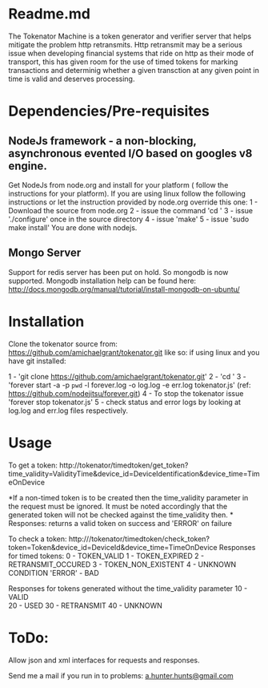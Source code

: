 Readme.md
==============================================
The Tokenator Machine is a token generator and verifier server that helps mitigate the problem 
http retransmits. Http retransmit may be a serious issue when developing financial systems that 
ride on http as their mode of transport, this has given room for the use of timed tokens for marking 
transactions and determinig whether a given transction at any given point in time is valid and deserves processing.

Dependencies/Pre-requisites
===========================
NodeJs framework - a non-blocking, asynchronous evented I/O based on googles v8 engine.
----------------
Get NodeJs from node.org and install for your platform ( follow the instructions for your platform).
If you are using linux follow the following instructions or let the instruction provided by node.org override this one:
1 - Download the source from node.org
2 - issue the command 'cd <downloaded-source-directory>'
3 - issue './configure' once in the source directory
4 - issue 'make'
5 - issue 'sudo make install'
You are done with nodejs.
				  

<!-- Redis Server - a blazing fast key value pair database;
------------
The process for installing Redis is pretty much the same as nodejs:
Issue this commands at the command prompt:

$ wget http://redis.googlecode.com/files/redis-2.4.17.tar.gz
$ tar xzf redis-2.4.17.tar.gz
$ cd redis-2.4.17
$ make

To start Redis server:
$ src/redis-server

ref: http://redis.io/download -->

Mongo Server
------------
Support for redis server has been put on hold.
So mongodb is now supported.
Mongodb installation help can be found here:
http://docs.mongodb.org/manual/tutorial/install-mongodb-on-ubuntu/

Installation
==============
Clone the tokenator source from: https://github.com/amichaelgrant/tokenator.git like so:
if using linux and you have git installed:

1 - 'git clone https://github.com/amichaelgrant/tokenator.git'
2 - 'cd <cloned-source-directory>'
3 - 'forever start -a -p `pwd` -l forever.log -o log.log -e err.log tokenator.js'
	(ref: https://github.com/nodejitsu/forever.git)
4 - To stop the tokenator issue 'forever stop tokenator.js'
5 - check status and error logs by looking at log.log and err.log files respectively.


Usage
=======
To get a token:
http://tokenator/timedtoken/get_token?time_validity=ValidityTime&device_id=DeviceIdentification&device_time=TimeOnDevice

*If a non-timed token is to be created then the time_validity parameter in the request must be ignored. It must be noted accordingly that the generated token will not be checked against the time_validity then. * 
Responses:
returns a valid token on success and 'ERROR' on failure

To check a token:
http:///tokenator/timedtoken/check_token?token=Token&device_id=DeviceId&device_time=TimeOnDevice
Responses for timed tokens:
0 - TOKEN_VALID
1 - TOKEN_EXPIRED
2 - RETRANSMIT_OCCURED
3 - TOKEN_NON_EXISTENT
4 - UNKNOWN CONDITION
'ERROR' - BAD 

Responses for tokens generated without the time_validity parameter 
10 -	VALID   	
20 -	USED 
30 -	RETRANSMIT
40 -	UNKNOWN


ToDo:
=====
Allow json and xml interfaces for requests and responses.


Send me a mail if you run in to problems: a.hunter.hunts@gmail.com